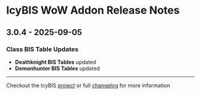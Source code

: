 # IcyBIS WoW Addon Release Notes

## 3.0.4 - 2025-09-05

### Class BIS Table Updates

- **Deathknight BIS Tables** updated
- **Demonhunter BIS Tables** updated

---

Checkout the IcyBIS [project](https://github.com/TinkerTech-Addons/IcyBIS) or full [changelog](https://github.com/TinkerTech-Addons/IcyBIS/blob/main/CHANGELOG.md) for more information
